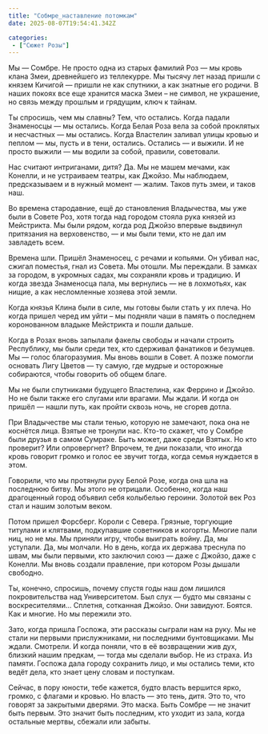 ```yaml
---
title: "Собмре_наставление потомкам"
date: 2025-08-07T19:54:41.342Z

categories:
 - ["Сюжет Розы"]
---
```


Мы — Сомбре. Не просто одна из старых фамилий Роз — мы кровь клана Змеи,
древнейшего из теллекурре. Мы тысячу лет назад пришли с князем Кичигой —
пришли не как спутники, а как знатные его родичи. В наших покоях все еще
хранится маска Змеи – не символ, не украшение, но связь между прошлым и
грядущим, ключ к тайнам.

Ты спросишь, чем мы славны? Тем, что остались. Когда падали Знаменосцы —
мы остались. Когда Белая Роза вела за собой проклятых и несчастных — мы
остались. Когда Властелин заливал улицы кровью и пеплом — мы, пусть и в
тени, остались. Остались — и выжили. И не просто выжили — мы водили за
собой, правили, советовали.

Нас считают интриганами, дитя? Да. Мы не машем мечами, как Конелли, и не
устраиваем театры, как Джойзо. Мы наблюдаем, предсказываем и в нужный
момент — жалим. Таков путь змеи, и таков наш.

Во времена стародавние, ещё до становления Владычества, мы уже были в
Совете Роз, хотя тогда над городом стояла рука князей из Мейстрикта. Мы
были рядом, когда род Джойзо впервые выдвинул притязания на
верховенство, — и мы были теми, кто не дал им завладеть всем.

Времена шли. Пришёл Знаменосец, с речами и копьями. Он убивал нас,
сжигал поместья, гнал из Совета. Мы отошли. Мы переждали. В замках за
городом, в укромных садах, мы сохраняли кровь и традицию. И когда звезда
Знаменосца пала, мы вернулись — не в лохмотьях, как нищие, а как
несломленные хозяева этой земли.

Когда князья Клина были в силе, мы готовы были стать у их плеча. Но
когда пришел черед им уйти – мы подняли чаши в память о последнем
коронованном владыке Мейстрикта и пошли дальше.

Когда в Розах вновь запылали факелы свободы и начали строить Республику,
мы были среди тех, кто сдерживал фанатиков и безумцев. Мы — голос
благоразумия. Мы вновь вошли в Совет. А позже помогли основать Лигу
Цветов — ту самую, где мудрые и осторожные собираются, чтобы говорить об
общем благе.

Мы не были спутниками будущего Властелина, как Феррино и Джойзо. Но не
были также его слугами или врагами. Мы ждали. И когда он пришёл — нашли
путь, как пройти сквозь ночь, не сгорев дотла.

При Владычестве мы стали тенью, которую не замечают, пока она не
коснётся лица. Взятые не тронули нас. Кто-то скажет, что у Сомбре были
друзья в самом Сумраке. Быть может, даже среди Взятых. Но кто проверит?
Или опровергнет? Впрочем, те дни показали, что иногда кровь говорит
громко и голос ее звучит тогда, когда семья нуждается в этом.

Говорили, что мы протянули руку Белой Розе, когда она шла на последнюю
битву. Мы этого не отрицали. Особенно, когда наш драгоценный город
объявил себя колыбелью героини. Золотой век Роз стал и нашим золотым
веком.

Потом пришел Форсберг. Короли с Севера. Грязные, торгующие титулами и
клятвами, подкупавшие советников и когорты. Многие пали ниц, но не мы.
Мы приняли игру, чтобы выиграть войну. Да, мы уступали. Да, мы молчали.
Но в день, когда их держава треснула по швам, мы были первыми, кто
заключил союз — даже с Джойзо, даже с Конелли. Мы вновь создали
правление, при котором Розы дышали свободно.

Ты, конечно, спросишь, почему спустя годы наш дом лишился
покровительства над Университетом. Был слух — будто мы связаны с
воскресителями… Сплетня, сотканная Джойзо. Они завидуют. Боятся. Как и
многие. Но мы пережили это.

Зато, когда пришла Госпожа, эти рассказы сыграли нам на руку. Мы не
стали ни первыми прислужниками, ни последними бунтовщиками. Мы ждали.
Смотрели. И когда поняли, что в её возвращении жив дух, близкий нашим
предкам, — тогда мы сделали выбор. Не из страха. Из памяти. Госпожа дала
городу сохранить лицо, и мы остались теми, кто ведёт дела, кто знает
цену словам и поступкам.

Сейчас, в пору юности, тебе кажется, будто власть вершится ярко, громко,
с флагами и кровью. Но власть — это тень, дитя. Это то, что говорят за
закрытыми дверями. Это маска. Быть Сомбре — не значит быть первым. Это
значит быть последним, кто уходит из зала, когда остальные мертвы,
сбежали или забыты.

